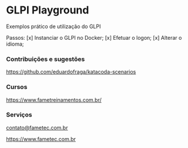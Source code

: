 # GLPI Playground


Exemplos prático de utilização do GLPI

Passos: 
[x] Instanciar o GLPI no Docker; 
[x] Efetuar o logon; 
[x] Alterar o idioma; 




### Contribuições e sugestões

https://github.com/eduardofraga/katacoda-scenarios


### Cursos

https://www.fametreinamentos.com.br/


### Serviços


contato@fametec.com.br

https://www.fametec.com.br


